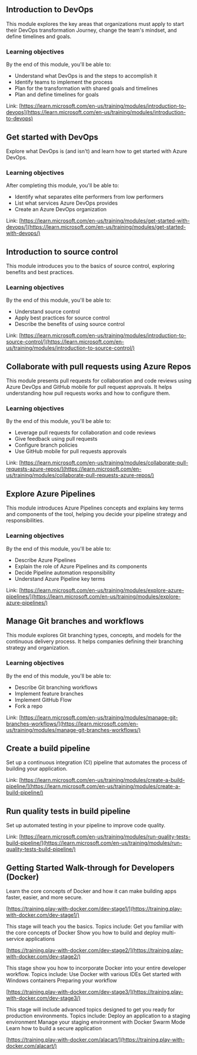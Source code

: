 ## Introduction to DevOps

This module explores the key areas that organizations must apply to start their DevOps transformation Journey, change the team's mindset, and define timelines and goals.

### Learning objectives

By the end of this module, you'll be able to:

- Understand what DevOps is and the steps to accomplish it
- Identify teams to implement the process
- Plan for the transformation with shared goals and timelines
- Plan and define timelines for goals

Link: [https://learn.microsoft.com/en-us/training/modules/introduction-to-devops](https://learn.microsoft.com/en-us/training/modules/introduction-to-devops)


## Get started with DevOps

Explore what DevOps is (and isn't) and learn how to get started with Azure DevOps.

### Learning objectives

After completing this module, you'll be able to:

- Identify what separates elite performers from low performers
- List what services Azure DevOps provides
- Create an Azure DevOps organization

Link: [https://learn.microsoft.com/en-us/training/modules/get-started-with-devops/](https://learn.microsoft.com/en-us/training/modules/get-started-with-devops/)


## Introduction to source control

This module introduces you to the basics of source control, exploring benefits and best practices.

### Learning objectives

By the end of this module, you'll be able to:

- Understand source control
- Apply best practices for source control
- Describe the benefits of using source control

Link: [https://learn.microsoft.com/en-us/training/modules/introduction-to-source-control/](https://learn.microsoft.com/en-us/training/modules/introduction-to-source-control/)


## Collaborate with pull requests using Azure Repos

This module presents pull requests for collaboration and code reviews using Azure DevOps and GitHub mobile for pull request approvals. It helps understanding how pull requests works and how to configure them.

### Learning objectives

By the end of this module, you'll be able to:

- Leverage pull requests for collaboration and code reviews
- Give feedback using pull requests
- Configure branch policies
- Use GitHub mobile for pull requests approvals

Link: [https://learn.microsoft.com/en-us/training/modules/collaborate-pull-requests-azure-repos/](https://learn.microsoft.com/en-us/training/modules/collaborate-pull-requests-azure-repos/)


## Explore Azure Pipelines

This module introduces Azure Pipelines concepts and explains key terms and components of the tool, helping you decide your pipeline strategy and responsibilities.

### Learning objectives

By the end of this module, you'll be able to:

- Describe Azure Pipelines
- Explain the role of Azure Pipelines and its components
- Decide Pipeline automation responsibility
- Understand Azure Pipeline key terms

Link: [https://learn.microsoft.com/en-us/training/modules/explore-azure-pipelines/](https://learn.microsoft.com/en-us/training/modules/explore-azure-pipelines/)


## Manage Git branches and workflows

This module explores Git branching types, concepts, and models for the continuous delivery process. It helps companies defining their branching strategy and organization.

### Learning objectives

By the end of this module, you'll be able to:

- Describe Git branching workflows
- Implement feature branches
- Implement GitHub Flow
- Fork a repo

Link: [https://learn.microsoft.com/en-us/training/modules/manage-git-branches-workflows/](https://learn.microsoft.com/en-us/training/modules/manage-git-branches-workflows/)


## Create a build pipeline

Set up a continuous integration (CI) pipeline that automates the process of building your application.

Link: [https://learn.microsoft.com/en-us/training/modules/create-a-build-pipeline/](https://learn.microsoft.com/en-us/training/modules/create-a-build-pipeline/)

## Run quality tests in build pipeline

Set up automated testing in your pipeline to improve code quality.

Link: [https://learn.microsoft.com/en-us/training/modules/run-quality-tests-build-pipeline/](https://learn.microsoft.com/en-us/training/modules/run-quality-tests-build-pipeline/)

## Getting Started Walk-through for Developers (Docker)

Learn the core concepts of Docker and how it can make building apps faster, easier, and more secure.

[https://training.play-with-docker.com/dev-stage1/](https://training.play-with-docker.com/dev-stage1/)

This stage will teach you the basics. Topics include:
    Get you familiar with the core concepts of Docker
    Show you how to build and deploy multi-service applications

[https://training.play-with-docker.com/dev-stage2/](https://training.play-with-docker.com/dev-stage2/)

This stage show you how to incorporate Docker into your entire developer workflow. Topics include:
    Use Docker with various IDEs
    Get started with Windows containers
    Preparing your workflow

[https://training.play-with-docker.com/dev-stage3/](https://training.play-with-docker.com/dev-stage3/)

This stage will include advanced topics designed to get you ready for production environments. Topics include:
    Deploy an application to a staging environment
    Manage your staging environment with Docker Swarm Mode
    Learn how to build a secure application

[https://training.play-with-docker.com/alacart/](https://training.play-with-docker.com/alacart/)